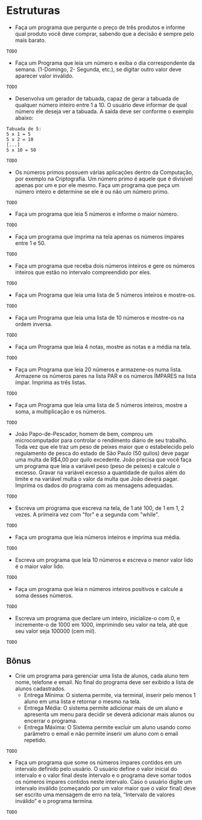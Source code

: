 # Estruturas

- Faça um programa que pergunte o preço de três produtos e informe qual produto você deve comprar, sabendo que a decisão é sempre pelo mais barato.

```java
TODO
```

- Faça um Programa que leia um número e exiba o dia correspondente da semana. (1-Domingo, 2- Segunda, etc.), se digitar outro valor deve aparecer valor inválido.

```java
TODO
```

- Desenvolva um gerador de tabuada, capaz de gerar a tabuada de qualquer número inteiro entre 1 a 10. O usuário deve informar de qual número ele deseja ver a tabuada. A saída deve ser conforme o exemplo abaixo:

```
Tabuada de 5: 
5 x 1 = 5
5 x 2 = 10
[...]
5 x 10 = 50    
```

```java
TODO
```


- Os números primos possuem várias aplicações dentro da Computação, por exemplo na Criptografia. Um número primo é aquele que é divisível apenas por um e por ele mesmo. Faça um programa que peça um número inteiro e determine se ele é ou não um número primo.

```java
TODO
```

- Faça um programa que leia 5 números e informe o maior número.

```java
TODO
```

- Faça um programa que imprima na tela apenas os números ímpares entre 1 e 50.

```java
TODO
```

- Faça um programa que receba dois números inteiros e gere os números inteiros que estão no intervalo compreendido por eles.

```java
TODO
```

- Faça um Programa que leia uma lista de 5 números inteiros e mostre-os.

```java
TODO
```

- Faça um Programa que leia uma lista de 10 números e mostre-os na ordem inversa.

```java
TODO
```

- Faça um Programa que leia 4 notas, mostre as notas e a média na tela.

```java
TODO
```

- Faça um Programa que leia 20 números e armazene-os numa lista. Armazene os números pares na lista PAR e os números ÍMPARES na lista ímpar. Imprima as três listas.

```java
TODO
```

- Faça um Programa que leia uma lista de 5 números inteiros, mostre a soma, a multiplicação e os números.

```java
TODO
```

- João Papo-de-Pescador, homem de bem, comprou um microcomputador para controlar o rendimento diário de seu trabalho. Toda vez que ele traz um peso de peixes maior que o estabelecido pelo regulamento de pesca do estado de São Paulo (50 quilos) deve pagar uma multa de R$4,00 por quilo excedente. João precisa que você faça um programa que leia a variável peso (peso de peixes) e calcule o excesso. Gravar na variável excesso a quantidade de quilos além do limite e na variável multa o valor da multa que João deverá pagar. Imprima os dados do programa com as mensagens adequadas.

```java
TODO
```

- Escreva um programa que escreva na tela, de 1 até 100, de 1 em 1, 2 vezes. A primeira vez com "for" e a segunda com "while".

```java
TODO
```

- Faça um programa que leia números inteiros e imprima sua média.

```java
TODO
```

- Escreva um programa que leia 10 números e escreva o menor valor lido é o maior valor lido.

```java
TODO
```

- Faça um programa que leia n números inteiros positivos e calcule a soma desses números.

```java
TODO
```

- Escreva um programa que declare um inteiro, inicialize-o com 0, e incremente-o de 1000 em 1000, imprimindo seu valor na tela, até que seu valor seja 100000 (cem mil).

```java
TODO
```

## Bônus

- Crie um programa para gerenciar uma lista de alunos, cada aluno tem nome, telefone e email. No final do programa deve ser exibido a lista de alunos cadastrados. 
  - Entrega Mínima: O sistema permite, via terminal, inserir pelo menos 1 aluno em uma lista e retornar o mesmo na tela.
  - Entrega Média: O sistema permite adicionar mais de um aluno e apresenta um menu para decidir se deverá adicionar mais alunos ou encerrar o programa.
  - Entrega Máxima: O Sistema permite excluir um aluno usando como parâmetro o email e não permite inserir um aluno com o email repetido.

```java
TODO
```

- Faça um programa que some os números ímpares contidos em um intervalo definido pelo usuário. O usuário define o valor inicial do intervalo e o valor final deste intervalo e o programa deve somar todos os números ímpares contidos neste intervalo. Caso o usuário digite um intervalo inválido (começando por um valor maior que o valor final) deve ser escrito uma mensagem de erro na tela, “Intervalo de valores inválido” e o programa termina.

```java
TODO
```
